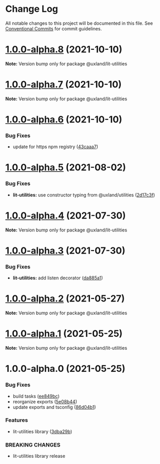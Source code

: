 # Change Log

All notable changes to this project will be documented in this file.
See [Conventional Commits](https://conventionalcommits.org) for commit guidelines.

# [1.0.0-alpha.8](https://github.com/uxland/lit/compare/@uxland/lit-utilities@1.0.0-alpha.7...@uxland/lit-utilities@1.0.0-alpha.8) (2021-10-10)

**Note:** Version bump only for package @uxland/lit-utilities





# [1.0.0-alpha.7](https://github.com/uxland/lit/compare/@uxland/lit-utilities@1.0.0-alpha.6...@uxland/lit-utilities@1.0.0-alpha.7) (2021-10-10)

**Note:** Version bump only for package @uxland/lit-utilities





# [1.0.0-alpha.6](https://github.com/uxland/lit/compare/@uxland/lit-utilities@1.0.0-alpha.5...@uxland/lit-utilities@1.0.0-alpha.6) (2021-10-10)


### Bug Fixes

* update for https npm registry ([43caaa7](https://github.com/uxland/lit/commit/43caaa7115605279ee77f92a89113ee8940a4941))





# [1.0.0-alpha.5](https://github.com/uxland/lit/compare/@uxland/lit-utilities@1.0.0-alpha.4...@uxland/lit-utilities@1.0.0-alpha.5) (2021-08-02)


### Bug Fixes

* **lit-utilities:** use constructor typing from @uxland/utilities ([2d17c3f](https://github.com/uxland/lit/commit/2d17c3f2fca8f80f2772c535b4a759fc9787daed))





# [1.0.0-alpha.4](https://github.com/uxland/lit/compare/@uxland/lit-utilities@1.0.0-alpha.3...@uxland/lit-utilities@1.0.0-alpha.4) (2021-07-30)

**Note:** Version bump only for package @uxland/lit-utilities





# [1.0.0-alpha.3](https://github.com/uxland/lit/compare/@uxland/lit-utilities@1.0.0-alpha.2...@uxland/lit-utilities@1.0.0-alpha.3) (2021-07-30)


### Bug Fixes

* **lit-utilities:** add listen decorator ([da885a1](https://github.com/uxland/lit/commit/da885a152186e7280830449b33ee96655b5f23a4))





# [1.0.0-alpha.2](https://github.com/uxland/lit/compare/@uxland/lit-utilities@1.0.0-alpha.1...@uxland/lit-utilities@1.0.0-alpha.2) (2021-05-27)

**Note:** Version bump only for package @uxland/lit-utilities





# [1.0.0-alpha.1](https://github.com/uxland/lit/compare/@uxland/lit-utilities@1.0.0-alpha.0...@uxland/lit-utilities@1.0.0-alpha.1) (2021-05-25)

**Note:** Version bump only for package @uxland/lit-utilities





# 1.0.0-alpha.0 (2021-05-25)


### Bug Fixes

* build tasks ([ee849bc](https://github.com/uxland/lit/commit/ee849bc2214a849a43d7c77fdefd1d1c43c130cc))
* reorganize exports ([5e08b44](https://github.com/uxland/lit/commit/5e08b44998179d4801ee679d03735eca90bcd9e1))
* update exports and tsconfig ([86d04b1](https://github.com/uxland/lit/commit/86d04b1a86be5bb25ae795a1154dc4de277e0fe7))


### Features

* lit-utilities library ([3dba29b](https://github.com/uxland/lit/commit/3dba29b0d0c1b6f5c1a56e00494a176a94a55299))


### BREAKING CHANGES

* lit-utilities library release
